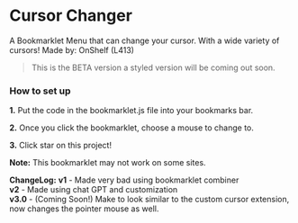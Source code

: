 # Cursor Changer
A Bookmarklet Menu that can change your cursor. With a wide variety of cursors! Made by: OnShelf (L413)
> This is the BETA version a styled version will be coming out soon.
### How to set up
<b>1.</b> Put the code in the bookmarklet.js file into your bookmarks bar.

<b>2.</b> Once you click the bookmarklet, choose a mouse to change to. 

<b>3.</b> Click star on this project!

<b>Note:</b> This bookmarklet may not work on some sites.

**ChangeLog:**
**v1** - Made very bad using bookmarklet combiner <br>
**v2** - Made using chat GPT and customization <br>
**v3.0** - (Coming Soon!) Make to look similar to the custom cursor extension, now changes the pointer mouse as well. <br>

